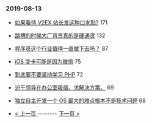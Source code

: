 ### 2019-08-13 
- [如果看待 V2EX 站长发这种口水贴?](https://www.v2ex.com/t/591497) 171
- [跳槽的时候大厂背景真的是硬通货](https://www.v2ex.com/t/591459) 132
- [程序员这个行业值得一直做下去吗？](https://www.v2ex.com/t/591369) 87
- [iOS 变卡可能是因为微信](https://www.v2ex.com/t/591347) 75
- [到底要不要坚持学习 PHP](https://www.v2ex.com/t/591332) 72
- [迫于领导在办公室吸烟，求解决方案。](https://www.v2ex.com/t/591391) 69
- [独立自主开发一个 OS 最大的难点根本不是技术问题](https://www.v2ex.com/t/591451) 68 

- [ < 上一页 ](https://github.com/able8/v2ex-hot-record/blob/master/2019-08-12.md) -------- [ 下一页 > ](https://github.com/able8/v2ex-hot-record/blob/master/2019-08-14.md)